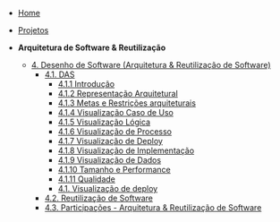 <!-- docs/_sidebar.md -->


- [Home](README.md)
- [Projetos](/Projeto/Projeto.md)

- **Arquitetura de Software & Reutilização**
  - [4. Desenho de Software (Arquitetura & Reutilização de Software)](./ArquiteturaReutilizacao/4.ArquiteturaReutilizacao.md)
    - [4.1. DAS](./ArquiteturaReutilizacao/4.1.DAS.md)
      - [4.1.1 Introdução]()
      - [4.1.2 Representação Arquitetural](./itens-das/4.1.2.arquitetura.md)
      - [4.1.3 Metas e Restrições arquiteturais](./itens-das/4.1.3.metas.md)
      - [4.1.4 Visualização Caso de Uso](./itens-das/4.1.4.CasosDeUso.md)
      - [4.1.5 Visualização Lógica](./itens-das/4.1.5.logica.md)
      - [4.1.6 Visualização de Processo](./itens-das/4.1.6.processo.md)
      - [4.1.7 Visualização de Deploy](./itens-das/4.1.7.deploy.md)
      - [4.1.8 Visualização de Implementação](./itens-das/4.1.8.implementation.md)
      - [4.1.9 Visualização de Dados](./itens-das/4.1.9.dados.md)
      - [4.1.10 Tamanho e Performance]()
      - [4.1.11 Qualidade](./itens-das/4.1.11.qualidade.md)
      - [4.1. Visualização de deploy](./itens-das/4.1.deploy.md)
    - [4.2. Reutilização de Software](./ArquiteturaReutilizacao/4.2.ReutilizacaoDeSoftware.md)
    - [4.3. Participações - Arquitetura & Reutilização de Software](./ArquiteturaReutilizacao/4.3.ParticipacoesArqReutilizacao.md)
